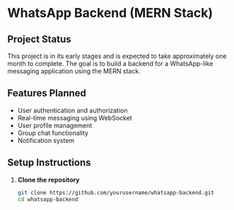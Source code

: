 # WhatsApp Backend (MERN Stack)

## Project Status

This project is in its early stages and is expected to take approximately one month to complete. The goal is to build a backend for a WhatsApp-like messaging application using the MERN stack.

## Features Planned

- User authentication and authorization
- Real-time messaging using WebSocket
- User profile management
- Group chat functionality
- Notification system

## Setup Instructions

1. **Clone the repository**

   ```bash
   git clone https://github.com/yourusername/whatsapp-backend.git
   cd whatsapp-backend
